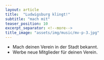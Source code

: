 ```yaml
---
layout: article
title:  "Ludwigsburg klingt!"
subtitle: "mach mit"
teaser_position: 10
excerpt_separator: <!--more-->
title_image: "assets/img/music/mv-p-3.jpg"
---
```

- Mach deinen Verein in der Stadt bekannt.
- Werbe neue Mitglieder für deinen Verein.

<!--more-->

